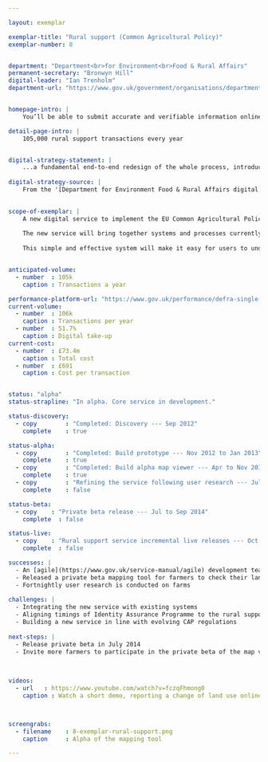 ```yaml
---

layout: exemplar

exemplar-title: "Rural support (Common Agricultural Policy)"
exemplar-number: 8


department: "Department<br>for Environment<br>Food & Rural Affairs"
permanent-secretary: "Bronwyn Hill"
digital-leader: "Ian Trenholm"
department-url: "https://www.gov.uk/government/organisations/department-for-environment-food-rural-affairs"


homepage-intro: |
    You’ll be able to submit accurate and verifiable information online about how you use your land, so you can claim subsidies under the Common Agricultural Policy

detail-page-intro: |
    105,000 rural support transactions every year


digital-strategy-statement: |
    ...a fundamental end-to-end redesign of the whole process, introducing a single IT solution with digital delivery as a core design principle.
    
digital-strategy-source: |
    From the '[Department for Environment Food & Rural Affairs digital strategy](https://www.gov.uk/government/publications/defra-digital-strategy-2012)' --- December 2012
    

scope-of-exemplar: |
    A new digital service to implement the EU Common Agricultural Policy (CAP) in England.
    
    The new service will bring together systems and processes currently managed by four organisations; Defra, Rural Payments Agency, Forestry Commission and Natural England.
    
    This simple and effective system will make it easy for users to understand and apply for CAP payments. It will help prevent fines (‘disallowance’) for making payments that don’t comply with CAP rules (~£600m since 2005 ).


anticipated-volume:
  - number  : 105k
    caption : Transactions a year

performance-platform-url: "https://www.gov.uk/performance/defra-single-payment-scheme-sps-claims"
current-volume:
  - number  : 106k
    caption : Transactions per year
  - number  : 51.7%
    caption : Digital take-up
current-cost:
  - number  : £73.4m
    caption : Total cost
  - number  : £691
    caption : Cost per transaction


status: "alpha"
status-strapline: "In alpha. Core service in development."

status-discovery:
  - copy        : "Completed: Discovery --- Sep 2012"
    complete    : true

status-alpha:
  - copy        : "Completed: Build prototype --- Nov 2012 to Jan 2013"
    complete    : true
  - copy        : "Completed: Build alpha map viewer --- Apr to Nov 2013"
    complete    : true
  - copy        : "Refining the service following user research --- Jul 2014"
    complete    : false

status-beta:
  - copy    : "Private beta release --- Jul to Sep 2014"
    complete  : false

status-live:
  - copy    : "Rural support service incremental live releases --- Oct to Dec 2014"
    complete  : false

successes: |
  - An [agile](https://www.gov.uk/service-manual/agile) development team has been established in the Department for Environment, Food and Rural Affairs
  - Released a private beta mapping tool for farmers to check their land
  - Fortnightly user research is conducted on farms 
 
challenges: |
  - Integrating the new service with existing systems
  - Aligning timings of Identity Assurance Programme to the rural support beta
  - Building a new service in line with evolving CAP regulations
  
next-steps: |
  - Release private beta in July 2014 
  - Invite more farmers to participate in the private beta of the map viewer
  
  

videos:
  - url   : https://www.youtube.com/watch?v=fczqFhmong0
    caption : Watch a short demo, reporting a change of land use online, filmed January 2014



screengrabs:
  - filename    : 8-exemplar-rural-support.png
    caption     : Alpha of the mapping tool

---
```




